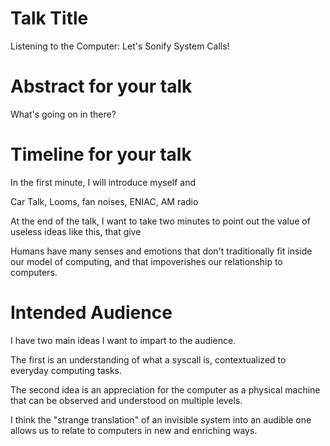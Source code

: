 # Talk Title

Listening to the Computer: Let's Sonify System Calls!

# Abstract for your talk

What's going on in there?

# Timeline for your talk

In the first minute, I will introduce myself and

Car Talk, Looms, fan noises, ENIAC, AM radio

At the end of the talk, I want to take two minutes to point out the value of useless ideas like this, that give

Humans have many senses and emotions that don't traditionally fit inside our model of computing, and that impoverishes our relationship to computers.

# Intended Audience

I have two main ideas I want to impart to the audience.

The first is an understanding of what a syscall is, contextualized to everyday computing tasks.

The second idea is an appreciation for the computer as a physical machine that can be observed and understood on multiple levels.

I think the "strange translation" of an invisible system into an audible one allows us to relate to computers in new and enriching ways.
